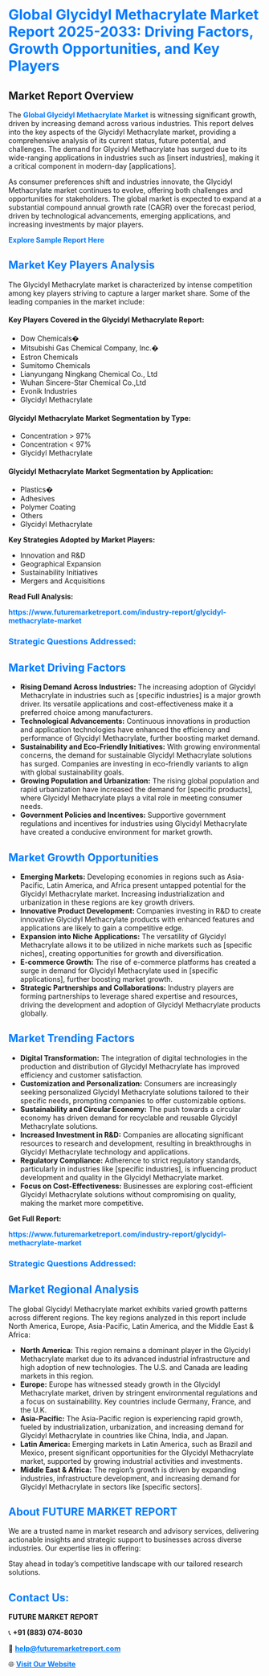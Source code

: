<h1 style="color: #007BFF;">Global Glycidyl Methacrylate Market Report 2025-2033: Driving Factors, Growth Opportunities, and Key Players</h1>

<section id="overview">
<h2>Market Report Overview</h2>
<p>The <a href="https://www.futuremarketreport.com/industry-report/glycidyl-methacrylate-market" style="color: #007BFF; text-decoration: none;"><strong>Global Glycidyl Methacrylate Market</strong></a> is witnessing significant growth, driven by increasing demand across various industries. This report delves into the key aspects of the Glycidyl Methacrylate market, providing a comprehensive analysis of its current status, future potential, and challenges. The demand for Glycidyl Methacrylate has surged due to its wide-ranging applications in industries such as [insert industries], making it a critical component in modern-day [applications].</p>
<p>As consumer preferences shift and industries innovate, the Glycidyl Methacrylate market continues to evolve, offering both challenges and opportunities for stakeholders. The global market is expected to expand at a substantial compound annual growth rate (CAGR) over the forecast period, driven by technological advancements, emerging applications, and increasing investments by major players.</p>
</section>

<section id="overview">
<p><a href="https://www.futuremarketreport.com/request-sample/reportId=97107" style="color: #007BFF; text-decoration: none;"><strong>Explore Sample Report Here</strong></a></p>
</section>

<section id="key-players">
<h2 style="color: #007BFF;">Market Key Players Analysis</h2>
<p>The Glycidyl Methacrylate market is characterized by intense competition among key players striving to capture a larger market share. Some of the leading companies in the market include:</p>
<h4>Key Players Covered in the Glycidyl Methacrylate Report:</h4>
<ul><li>Dow Chemicals�</li><li>Mitsubishi Gas Chemical Company, Inc.�</li><li>Estron Chemicals</li><li>Sumitomo Chemicals</li><li>Lianyungang Ningkang Chemical Co., Ltd</li><li>Wuhan Sincere-Star Chemical Co.,Ltd</li><li>Evonik Industries</li><li>Glycidyl Methacrylate</li></ul>
<h4>Glycidyl Methacrylate Market Segmentation by Type:</h4>
<ul><li>Concentration &gt; 97%</li><li>Concentration &lt; 97%</li><li>Glycidyl Methacrylate</li></ul>

<h4>Glycidyl Methacrylate Market Segmentation by Application:</h4>
<ul><li>Plastics�</li><li>Adhesives</li><li>Polymer Coating</li><li>Others</li><li>Glycidyl Methacrylate</li></ul>
<p><strong>Key Strategies Adopted by Market Players:</strong></p>
<ul>
<li>Innovation and R&D</li>
<li>Geographical Expansion</li>
<li>Sustainability Initiatives</li>
<li>Mergers and Acquisitions</li>
</ul>
</section>

<section>
<p><strong>Read Full Analysis: </strong></p><a href="https://www.futuremarketreport.com/industry-report/glycidyl-methacrylate-market" style="color: #007BFF; text-decoration: none;"><strong>https://www.futuremarketreport.com/industry-report/glycidyl-methacrylate-market</strong></a>
<h3 style="color: #007BFF;">Strategic Questions Addressed:</h3>
</section>

<section id="driving-factors">
<h2 style="color: #007BFF;">Market Driving Factors</h2>
<ul>
<li><strong>Rising Demand Across Industries:</strong> The increasing adoption of Glycidyl Methacrylate in industries such as [specific industries] is a major growth driver. Its versatile applications and cost-effectiveness make it a preferred choice among manufacturers.</li>
<li><strong>Technological Advancements:</strong> Continuous innovations in production and application technologies have enhanced the efficiency and performance of Glycidyl Methacrylate, further boosting market demand.</li>
<li><strong>Sustainability and Eco-Friendly Initiatives:</strong> With growing environmental concerns, the demand for sustainable Glycidyl Methacrylate solutions has surged. Companies are investing in eco-friendly variants to align with global sustainability goals.</li>
<li><strong>Growing Population and Urbanization:</strong> The rising global population and rapid urbanization have increased the demand for [specific products], where Glycidyl Methacrylate plays a vital role in meeting consumer needs.</li>
<li><strong>Government Policies and Incentives:</strong> Supportive government regulations and incentives for industries using Glycidyl Methacrylate have created a conducive environment for market growth.</li>
</ul>
</section>

<section id="growth-opportunities">
<h2 style="color: #007BFF;">Market Growth Opportunities</h2>
<ul>
<li><strong>Emerging Markets:</strong> Developing economies in regions such as Asia-Pacific, Latin America, and Africa present untapped potential for the Glycidyl Methacrylate market. Increasing industrialization and urbanization in these regions are key growth drivers.</li>
<li><strong>Innovative Product Development:</strong> Companies investing in R&D to create innovative Glycidyl Methacrylate products with enhanced features and applications are likely to gain a competitive edge.</li>
<li><strong>Expansion into Niche Applications:</strong> The versatility of Glycidyl Methacrylate allows it to be utilized in niche markets such as [specific niches], creating opportunities for growth and diversification.</li>
<li><strong>E-commerce Growth:</strong> The rise of e-commerce platforms has created a surge in demand for Glycidyl Methacrylate used in [specific applications], further boosting market growth.</li>
<li><strong>Strategic Partnerships and Collaborations:</strong> Industry players are forming partnerships to leverage shared expertise and resources, driving the development and adoption of Glycidyl Methacrylate products globally.</li>
</ul>
</section>

<section id="trending-factors">
<h2 style="color: #007BFF;">Market Trending Factors</h2>
<ul>
<li><strong>Digital Transformation:</strong> The integration of digital technologies in the production and distribution of Glycidyl Methacrylate has improved efficiency and customer satisfaction.</li>
<li><strong>Customization and Personalization:</strong> Consumers are increasingly seeking personalized Glycidyl Methacrylate solutions tailored to their specific needs, prompting companies to offer customizable options.</li>
<li><strong>Sustainability and Circular Economy:</strong> The push towards a circular economy has driven demand for recyclable and reusable Glycidyl Methacrylate solutions.</li>
<li><strong>Increased Investment in R&D:</strong> Companies are allocating significant resources to research and development, resulting in breakthroughs in Glycidyl Methacrylate technology and applications.</li>
<li><strong>Regulatory Compliance:</strong> Adherence to strict regulatory standards, particularly in industries like [specific industries], is influencing product development and quality in the Glycidyl Methacrylate market.</li>
<li><strong>Focus on Cost-Effectiveness:</strong> Businesses are exploring cost-efficient Glycidyl Methacrylate solutions without compromising on quality, making the market more competitive.</li>
</ul>
</section>

<section>
<p><strong>Get Full Report: </strong></p><a href="https://www.futuremarketreport.com/industry-report/glycidyl-methacrylate-market" style="color: #007BFF; text-decoration: none;"><strong>https://www.futuremarketreport.com/industry-report/glycidyl-methacrylate-market</strong></a>
<h3 style="color: #007BFF;">Strategic Questions Addressed:</h3>
</section>


<section id="regional-analysis">
<h2 style="color: #007BFF;">Market Regional Analysis</h2>
<p>The global Glycidyl Methacrylate market exhibits varied growth patterns across different regions. The key regions analyzed in this report include North America, Europe, Asia-Pacific, Latin America, and the Middle East & Africa:</p>
<ul>
<li><strong>North America:</strong> This region remains a dominant player in the Glycidyl Methacrylate market due to its advanced industrial infrastructure and high adoption of new technologies. The U.S. and Canada are leading markets in this region.</li>
<li><strong>Europe:</strong> Europe has witnessed steady growth in the Glycidyl Methacrylate market, driven by stringent environmental regulations and a focus on sustainability. Key countries include Germany, France, and the U.K.</li>
<li><strong>Asia-Pacific:</strong> The Asia-Pacific region is experiencing rapid growth, fueled by industrialization, urbanization, and increasing demand for Glycidyl Methacrylate in countries like China, India, and Japan.</li>
<li><strong>Latin America:</strong> Emerging markets in Latin America, such as Brazil and Mexico, present significant opportunities for the Glycidyl Methacrylate market, supported by growing industrial activities and investments.</li>
<li><strong>Middle East & Africa:</strong> The region’s growth is driven by expanding industries, infrastructure development, and increasing demand for Glycidyl Methacrylate in sectors like [specific sectors].</li>
</ul>
</section>

<footer>
<h2 style="color: #007BFF;">About FUTURE MARKET REPORT</h2>
<p>We are a trusted name in market research and advisory services, delivering actionable insights and strategic support to businesses across diverse industries. Our expertise lies in offering:</p>

<p>Stay ahead in today’s competitive landscape with our tailored research solutions.</p>

<h2 style="color: #007BFF;">Contact Us:</h2>
<p><strong>FUTURE MARKET REPORT</strong></p>
<p>📞 <strong>+91 (883) 074-8030</strong></p>
<p>📧 <strong><a href="mailto:help@futuremarketreport.com" style="color: #007BFF;">help@futuremarketreport.com</a></strong></p>
<p>🌐 <strong><a href="https://www.futuremarketreport.com/" style="color: #007BFF;">Visit Our Website</a></strong></p>
</footer>